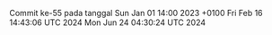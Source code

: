 Commit ke-55 pada tanggal Sun Jan 01 14:00 2023 +0100
Fri Feb 16 14:43:06 UTC 2024
Mon Jun 24 04:30:24 UTC 2024

